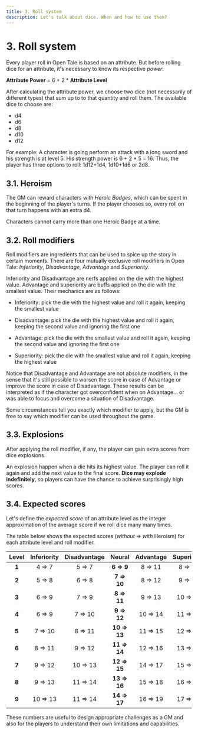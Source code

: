 ```yaml
---
title: 3. Roll system
description: Let's talk about dice. When and how to use them?
---
```


# 3. Roll system

Every player roll in Open Tale is based on an attribute. But before rolling dice
for an attribute, it's necessary to know its respective *power*:

**Attribute Power** = 6 + 2 * **Attribute Level**

After calculating the attribute power, we choose two dice (not necessarily of
different types) that sum up to to that quantity and roll them. The available
dice to choose are:

* d4
* d6
* d8
* d10
* d12

For example: A character is going perform an attack with a long sword and his
strength is at level 5. His strength power is 6 + 2 * 5 = 16. Thus, the player
has three options to roll: 1d12+1d4, 1d10+1d6 or 2d8.

## 3.1. Heroism

The GM can reward characters with *Heroic Badges*, which can be spent in the
beginning of the player's turns. If the player chooses so, every roll on that
turn happens with an extra d4.

Characters cannot carry more than one Heroic Badge at a time.

## 3.2. Roll modifiers

Roll modifiers are ingredients that can be used to spice up the story in certain
moments. There are four mutually exclusive roll modifiers in Open Tale:
*Inferiority*, *Disadvantage*, *Advantage* and *Superiority*.

Inferiority and Disadvantage are nerfs applied on the die with the highest
value. Advantage and superiority are buffs applied on the die with the smallest
value. Their mechanics are as follows:

* Inferiority: pick the die with the highest value and roll it again, keeping
the smallest value

* Disadvantage: pick the die with the highest value and roll it again, keeping
the second value and ignoring the first one

* Advantage: pick the die with the smallest value and roll it again, keeping
the second value and ignoring the first one

* Superiority: pick the die with the smallest value and roll it again, keeping
the highest value

Notice that Disadvantage and Advantage are not absolute modifiers, in the sense
that it's still possible to worsen the score in case of Advantage or improve
the score in case of Disadvantage. These results can be interpreted as if the
character got overconfident when on Advantage... or was able to focus and
overcome a situation of Disadvantage.

Some circumstances tell you exactly which modifier to apply, but the GM is free
to say which modifier can be used throughout the game.

## 3.3. Explosions

After applying the roll modifier, if any, the player can gain extra scores from
dice explosions.

An explosion happen when a die hits its highest value. The player can roll it
again and add the next value to the final score. **Dice may explode
indefinitely**, so players can have the chance to achieve surprisingly high
scores.

## 3.4. Expected scores

Let's define the *expected score* of an attribute level as the integer
approximation of the average score if we roll dice many many times.

The table below shows the expected scores (*without* ⇒ *with* Heroism) for each
attribute level and roll modifier.

| Level | Inferiority | Disadvantage | Neural | Advantage | Superiority
|:-:|:-:|:-:|:-:|:-:|:-:
| **1** | 4 ⇒ 7 | 5 ⇒ 7 | **6 ⇒ 9** | 8 ⇒ 11 | 8 ⇒ 11 |
| **2** | 5 ⇒ 8 | 6 ⇒ 8 | **7 ⇒ 10** | 8 ⇒ 12 | 9 ⇒ 12 |
| **3** | 6 ⇒ 9 | 7 ⇒ 9 | **8 ⇒ 11** | 9 ⇒ 13 | 10 ⇒ 13 |
| **4** | 6 ⇒ 9 | 7 ⇒ 10 | **9 ⇒ 12** | 10 ⇒ 14 | 11 ⇒ 14 |
| **5** | 7 ⇒ 10 | 8 ⇒ 11 | **10 ⇒ 13** | 11 ⇒ 15 | 12 ⇒ 15 |
| **6** | 8 ⇒ 11 | 9 ⇒ 12 | **11 ⇒ 14** | 12 ⇒ 16 | 13 ⇒ 17 |
| **7** | 9 ⇒ 12 | 10 ⇒ 13 | **12 ⇒ 15** | 14 ⇒ 17 | 15 ⇒ 18 |
| **8** | 9 ⇒ 13 | 11 ⇒ 14 | **13 ⇒ 16** | 15 ⇒ 18 | 16 ⇒ 19 |
| **9** | 10 ⇒ 13 | 11 ⇒ 14 | **14 ⇒ 17** | 16 ⇒ 19 | 17 ⇒ 20 |

These numbers are useful to design appropriate challenges as a GM and also for
the players to understand their own limitations and capabilities.
